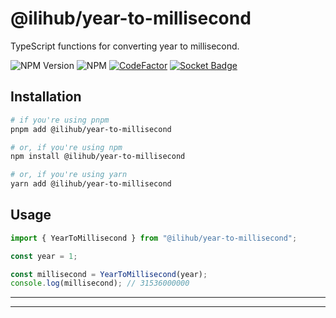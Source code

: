 # @ilihub/year-to-millisecond

TypeScript functions for converting year to millisecond.

![NPM Version](https://img.shields.io/npm/v/%40ilihub%2Fyear-to-millisecond?color=33cd56&logo=npm)
![NPM](https://img.shields.io/npm/l/%40ilihub%2Fyear-to-millisecond)
[![CodeFactor](https://www.codefactor.io/repository/github/ilihub/npm/badge)](https://www.codefactor.io/repository/github/ilihub/npm)
[![Socket Badge](https://socket.dev/api/badge/npm/package/@ilihub/year-to-millisecond)](https://socket.dev/npm/package/@ilihub/year-to-millisecond)

## Installation

```bash
# if you're using pnpm
pnpm add @ilihub/year-to-millisecond

# or, if you're using npm
npm install @ilihub/year-to-millisecond

# or, if you're using yarn
yarn add @ilihub/year-to-millisecond
```

## Usage

```javascript
import { YearToMillisecond } from "@ilihub/year-to-millisecond";

const year = 1;

const millisecond = YearToMillisecond(year);
console.log(millisecond); // 31536000000
```

---

<!-- sponsors_and_backers_section_start -->

<!-- sponsors_and_backers_section_end -->

---
